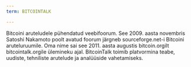 ```yaml
---
term: BITCOINTALK

---
```

Bitcoini aruteludele pühendatud veebifoorum. See 2009. aasta novembris Satoshi Nakamoto poolt avatud foorum järgneb sourceforge.net-i Bitcoini aruteluruumile. Oma nime sai see 2011. aasta augustis bitcoin.orgilt bitcointalk.orgile ülemineku ajal. BitcoinTalk toimib platvormina teabe, uudiste, tehniliste arutelude ja analüüside vahetamiseks.